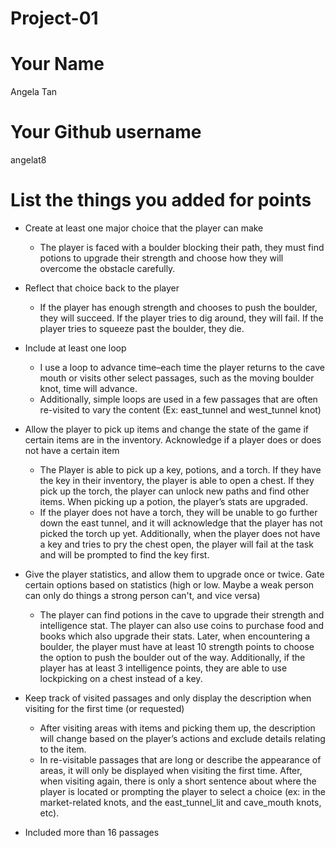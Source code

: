# Project-01

# Your Name
Angela Tan
# Your Github username
angelat8
# List the things you added for points

- Create at least one major choice that the player can make
  - The player is faced with a boulder blocking their path, they must find potions to upgrade their strength and choose how they will overcome the obstacle carefully.  
- Reflect that choice back to the player
  - If the player has enough strength and chooses to push the boulder, they will succeed. If the player tries to dig around, they will fail. If the player tries to squeeze past the boulder, they die.
- Include at least one loop
  - I use a loop to advance time–each time the player returns to the cave mouth or visits other select passages, such as the moving boulder knot, time will advance.
  - Additionally, simple loops are used in a few passages that are often re-visited to vary the content (Ex: east_tunnel and west_tunnel knot)
  
- Allow the player to pick up items and change the state of the game if certain items are in the inventory. Acknowledge if a player does or does not have a certain item
  - The Player is able to pick up a key, potions, and a torch. If they have the key in their inventory, the player is able to open a chest. If they pick up the torch, the player can unlock new paths and find other items. When picking up a potion, the player’s stats are upgraded.
  - If the player does not have a torch, they will be unable to go further down the east tunnel, and it will acknowledge that the player has not picked the torch up yet. Additionally, when the player does not have a key and tries to pry the chest open, the player will fail at the task and will be prompted to find the key first.
- Give the player statistics, and allow them to upgrade once or twice. Gate certain options based on statistics (high or low. Maybe a weak person can only do things a strong person can't, and vice versa)
  - The player can find potions in the cave to upgrade their strength and intelligence stat. The player can also use coins to purchase food and books which also upgrade their stats. Later, when encountering a boulder, the player must have at least 10 strength points to choose the option to push the boulder out of the way. Additionally, if the player has at least 3 intelligence points, they are able to use lockpicking on a chest instead of a key.
- Keep track of visited passages and only display the description when visiting for the first time (or requested)
  - After visiting areas with items and picking them up, the description will change based on the player’s actions and exclude details relating to the item. 
  - In re-visitable passages that are long or describe the appearance of areas, it will only be displayed when visiting the first time. After, when visiting again, there is only a short sentence about where the player is located or prompting the player to select a choice (ex: in the market-related knots, and the east_tunnel_lit and cave_mouth knots, etc).
- Included more than 16 passages
